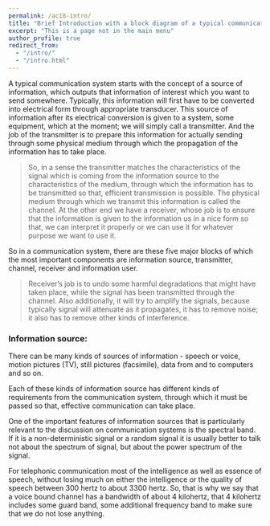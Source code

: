 ```yaml
---
permalink: /ac18-intro/
title: "Brief Introduction with a block diagram of a typical communication system"
excerpt: "This is a page not in the main menu"
author_profile: true
redirect_from: 
  - "/intro/"
  - "/intro.html"
---
```


<script async src="//jsfiddle.net/cZxey/11/embed/"></script>
A typical communication system starts with the concept of a source of information, which outputs that information of interest which you want to send somewhere. Typically, this information will first have to be converted into electrical form through appropriate transducer. This source of information after its electrical conversion is given to a system, some equipment, which at the moment; we will simply call a transmitter. And the job of the transmitter is to prepare this information for actually sending through some physical medium through which the propagation of the information has to take place.

> So, in a sense the transmitter matches the characteristics of the signal which is coming from the information source to the characteristics of the medium, through which the information has to be transmitted so that, efficient transmission is possible.
The physical medium through which we transmit this information is called the channel. At the other end we have a receiver, whose job is to ensure that the information is given to the information us in a nice form so that, we can interpret it properly or we can use it for whatever purpose we want to use it.

So in a communication system, there are these five major blocks of which the most important components are information source, transmitter, channel, receiver and information user.

> Receiver’s job is to undo some harmful degradations that might have taken place, while the signal has been transmitted through the channel. Also additionally, it will try to amplify the signals, because typically signal will attenuate as it propagates, it has to remove noise; it also has to remove other kinds of interference.

### Information source:

There can be many kinds of sources of information - speech or voice, motion pictures (TV), still pictures (facsimile), data from and to computers and so on.

Each of these kinds of information source has different kinds of requirements from the communication system, through which it must be passed so that, effective communication can take place.

One of the important features of information sources that is particularly relevant to the discussion on communication systems is the spectral band. If it is a non-deterministic signal or a random signal it is usually better to talk not about the spectrum of signal, but about the power spectrum of the signal.

For telephonic communication most of the intelligence as well as essence of speech, without losing much on either the intelligence or the quality of speech between 300 hertz to about 3300 hertz. So, that is why we say that a voice bound channel has a bandwidth of about 4 kilohertz, that 4 kilohertz includes some guard band, some additional frequency band to make sure that we do not lose anything.
